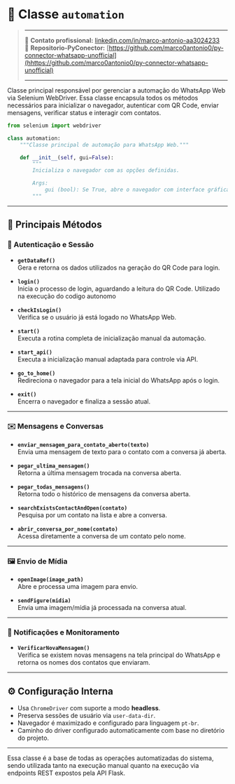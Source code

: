 
# 🧠 Classe `automation`
> ____
> 🔗 **Contato profissional:** [linkedin.com/in/marco-antonio-aa3024233](https://www.linkedin.com/in/marco-antonio-aa3024233)  
> 🔗 **Repositorio-PyConector:** [https://github.com/marco0antonio0/py-connector-whatsapp-unofficial](hhttps://github.com/marco0antonio0/py-connector-whatsapp-unofficial)  
> ____
Classe principal responsável por gerenciar a automação do WhatsApp Web via Selenium WebDriver. Essa classe encapsula todos os métodos necessários para inicializar o navegador, autenticar com QR Code, enviar mensagens, verificar status e interagir com contatos.

```python
from selenium import webdriver

class automation:
    """Classe principal de automação para WhatsApp Web."""

    def __init__(self, gui=False):
        """
        Inicializa o navegador com as opções definidas.

        Args:
            gui (bool): Se True, abre o navegador com interface gráfica. Caso contrário, roda em modo headless.
        """
```

---

## 🔧 Principais Métodos

### 🔑 Autenticação e Sessão

- **`getDataRef()`**  
  Gera e retorna os dados utilizados na geração do QR Code para login.

- **`login()`**  
  Inicia o processo de login, aguardando a leitura do QR Code. Utilizado na execução do codigo autonomo

- **`checkIsLogin()`**  
  Verifica se o usuário já está logado no WhatsApp Web.

- **`start()`**  
  Executa a rotina completa de inicialização manual da automação.

- **`start_api()`**  
  Executa a inicialização manual adaptada para controle via API.

- **`go_to_home()`**  
  Redireciona o navegador para a tela inicial do WhatsApp após o login.

- **`exit()`**  
  Encerra o navegador e finaliza a sessão atual.

---

### ✉️ Mensagens e Conversas

- **`enviar_mensagem_para_contato_aberto(texto)`**  
  Envia uma mensagem de texto para o contato com a conversa já aberta.

- **`pegar_ultima_mensagem()`**  
  Retorna a última mensagem trocada na conversa aberta.

- **`pegar_todas_mensagens()`**  
  Retorna todo o histórico de mensagens da conversa aberta.

- **`searchExistsContactAndOpen(contato)`**  
  Pesquisa por um contato na lista e abre a conversa.

- **`abrir_conversa_por_nome(contato)`**  
  Acessa diretamente a conversa de um contato pelo nome.

---

### 🖼️ Envio de Mídia

- **`openImage(image_path)`**  
  Abre e processa uma imagem para envio.

- **`sendFigure(midia)`**  
  Envia uma imagem/mídia já processada na conversa atual.

---

### 🔔 Notificações e Monitoramento

- **`VerificarNovaMensagem()`**  
  Verifica se existem novas mensagens na tela principal do WhatsApp e retorna os nomes dos contatos que enviaram.

---

## ⚙️ Configuração Interna

- Usa `ChromeDriver` com suporte a modo **headless**.
- Preserva sessões de usuário via `user-data-dir`.
- Navegador é maximizado e configurado para linguagem `pt-br`.
- Caminho do driver configurado automaticamente com base no diretório do projeto.

---

Essa classe é a base de todas as operações automatizadas do sistema, sendo utilizada tanto na execução manual quanto na execução via endpoints REST expostos pela API Flask.